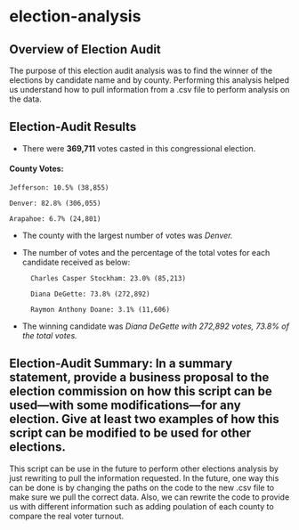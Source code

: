 # election-analysis

## Overview of Election Audit
The purpose of this election audit analysis was to find the winner of the elections by candidate name and by county. Performing this analysis helped us understand how to pull information from a .csv file to perform analysis on the data.

## Election-Audit Results

* There were **369,711** votes casted in this congressional election.

#### County Votes:

    Jefferson: 10.5% (38,855)

    Denver: 82.8% (306,055)

    Arapahoe: 6.7% (24,801)

* The county with the largest number of votes was *Denver.*

* The number of votes and the percentage of the total votes for each candidate received as below:

        Charles Casper Stockham: 23.0% (85,213)
        
        Diana DeGette: 73.8% (272,892)
        
        Raymon Anthony Doane: 3.1% (11,606)
        
* The winning candidate was *Diana DeGette with 272,892 votes, 73.8% of the total votes.*

## Election-Audit Summary: In a summary statement, provide a business proposal to the election commission on how this script can be used—with some modifications—for any election. Give at least two examples of how this script can be modified to be used for other elections.
This script can be use in the future to perform other elections analysis by just rewriting to pull the information requested. In the future, one way this can be done is by changing the paths on the code to the new .csv file to make sure we pull the correct data. Also, we can rewrite the code to provide us with different information such as adding poulation of each county to compare the real voter turnout. 
